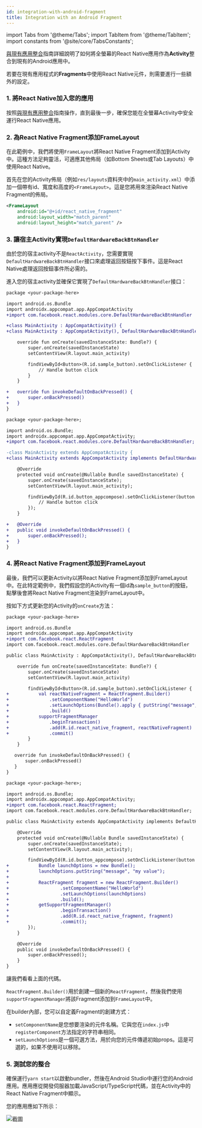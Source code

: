 ```yaml
---
id: integration-with-android-fragment
title: Integration with an Android Fragment
---
```


import Tabs from '@theme/Tabs'; import TabItem from '@theme/TabItem'; import constants from '@site/core/TabsConstants';

[與現有應用整合](https://reactnative.dev/docs/integration-with-existing-apps)指南詳細說明了如何將全螢幕的React Native應用作為**Activity**整合到現有的Android應用中。

若要在現有應用程式的**Fragments**中使用React Native元件，則需要進行一些額外的設定。

### 1. 將React Native加入您的應用

按照[與現有應用整合](https://reactnative.dev/docs/integration-with-existing-apps)指南操作，直到最後一步，確保您能在全螢幕Activity中安全運行React Native應用。

### 2. 為React Native Fragment添加FrameLayout

在此範例中，我們將使用`FrameLayout`將React Native Fragment添加到Activity中。這種方法足夠靈活，可適應其他佈局（如Bottom Sheets或Tab Layouts）中使用React Native。

首先在您的Activity佈局（例如`res/layouts`資料夾中的`main_activity.xml`）中添加一個帶有id、寬度和高度的`<FrameLayout>`。這是您將用來渲染React Native Fragment的佈局。

```xml
<FrameLayout
    android:id="@+id/react_native_fragment"
    android:layout_width="match_parent"
    android:layout_height="match_parent" />
```

### 3. 讓宿主Activity實現`DefaultHardwareBackBtnHandler`

由於您的宿主activity不是`ReactActivity`，您需要實現`DefaultHardwareBackBtnHandler`接口來處理返回按鈕按下事件。這是React Native處理返回按鈕事件所必需的。

進入您的宿主activity並確保它實現了`DefaultHardwareBackBtnHandler`接口：

<Tabs groupId="android-language" queryString defaultValue={constants.defaultAndroidLanguage} values={constants.androidLanguages}>
<TabItem value="kotlin">

```diff
package <your-package-here>

import android.os.Bundle
import androidx.appcompat.app.AppCompatActivity
+import com.facebook.react.modules.core.DefaultHardwareBackBtnHandler

+class MainActivity : AppCompatActivity() {
+class MainActivity : AppCompatActivity(), DefaultHardwareBackBtnHandler {

    override fun onCreate(savedInstanceState: Bundle?) {
        super.onCreate(savedInstanceState)
        setContentView(R.layout.main_activity)

        findViewById<Button>(R.id.sample_button).setOnClickListener {
            // Handle button click
        }
    }

+   override fun invokeDefaultOnBackPressed() {
+       super.onBackPressed()
+   }
}
```

</TabItem>
<TabItem value="java">

```diff
package <your-package-here>;

import android.os.Bundle;
import androidx.appcompat.app.AppCompatActivity;
+import com.facebook.react.modules.core.DefaultHardwareBackBtnHandler;

-class MainActivity extends AppCompatActivity {
+class MainActivity extends AppCompatActivity implements DefaultHardwareBackBtnHandler {

    @Override
    protected void onCreate(@Nullable Bundle savedInstanceState) {
        super.onCreate(savedInstanceState);
        setContentView(R.layout.main_activity);

        findViewById(R.id.button_appcompose).setOnClickListener(button -> {
            // Handle button click
        });
    }

+   @Override
+   public void invokeDefaultOnBackPressed() {
+       super.onBackPressed();
+   }
}
```

</TabItem>
</Tabs>

### 4. 將React Native Fragment添加到FrameLayout

最後，我們可以更新Activity以將React Native Fragment添加到FrameLayout中。在此特定範例中，我們假設您的Activity有一個id為`sample_button`的按鈕，點擊後會將React Native Fragment渲染到FrameLayout中。

按如下方式更新您的Activity的`onCreate`方法：

<Tabs groupId="android-language" queryString defaultValue={constants.defaultAndroidLanguage} values={constants.androidLanguages}>
<TabItem value="kotlin">

```diff
package <your-package-here>

import android.os.Bundle
import androidx.appcompat.app.AppCompatActivity
+import com.facebook.react.ReactFragment
import com.facebook.react.modules.core.DefaultHardwareBackBtnHandler

public class MainActivity : AppCompatActivity(), DefaultHardwareBackBtnHandler {

    override fun onCreate(savedInstanceState: Bundle?) {
        super.onCreate(savedInstanceState)
        setContentView(R.layout.main_activity)

        findViewById<Button>(R.id.sample_button).setOnClickListener {
+           val reactNativeFragment = ReactFragment.Builder()
+               .setComponentName("HelloWorld")
+               .setLaunchOptions(Bundle().apply { putString("message", "my value") })
+               .build()
+           supportFragmentManager
+               .beginTransaction()
+               .add(R.id.react_native_fragment, reactNativeFragment)
+               .commit()
        }
    }

   override fun invokeDefaultOnBackPressed() {
       super.onBackPressed()
   }
}
```

</TabItem>
<TabItem value="java">

```diff
package <your-package-here>;

import android.os.Bundle;
import androidx.appcompat.app.AppCompatActivity;
+import com.facebook.react.ReactFragment;
import com.facebook.react.modules.core.DefaultHardwareBackBtnHandler;

public class MainActivity extends AppCompatActivity implements DefaultHardwareBackBtnHandler {

    @Override
    protected void onCreate(@Nullable Bundle savedInstanceState) {
        super.onCreate(savedInstanceState);
        setContentView(R.layout.main_activity);

        findViewById(R.id.button_appcompose).setOnClickListener(button -> {
+           Bundle launchOptions = new Bundle();
+           launchOptions.putString("message", "my value");
+
+           ReactFragment fragment = new ReactFragment.Builder()
+                   .setComponentName("HelloWorld")
+                   .setLaunchOptions(launchOptions)
+                   .build();
+           getSupportFragmentManager()
+                   .beginTransaction()
+                   .add(R.id.react_native_fragment, fragment)
+                   .commit();
        });
    }

    @Override
    public void invokeDefaultOnBackPressed() {
        super.onBackPressed();
    }
}
```

</TabItem>
</Tabs>

讓我們看看上面的代碼。

`ReactFragment.Builder()`用於創建一個新的`ReactFragment`，然後我們使用`supportFragmentManager`將該Fragment添加到`FrameLayout`中。

在builder內部，您可以自定義Fragment的創建方式：

- `setComponentName`是您想要渲染的元件名稱。它與您在`index.js`中`registerComponent`方法指定的字符串相同。
- `setLaunchOptions`是一個可選方法，用於向您的元件傳遞初始props。這是可選的，如果不使用可以移除。

### 5. 測試您的整合

確保運行`yarn start`以啟動bundler，然後在Android Studio中運行您的Android應用。應用應從開發伺服器加載JavaScript/TypeScript代碼，並在Activity中的React Native Fragment中顯示。

您的應用應如下所示：

![截圖](/docs/assets/EmbeddedAppAndroidFragmentVideo.gif)